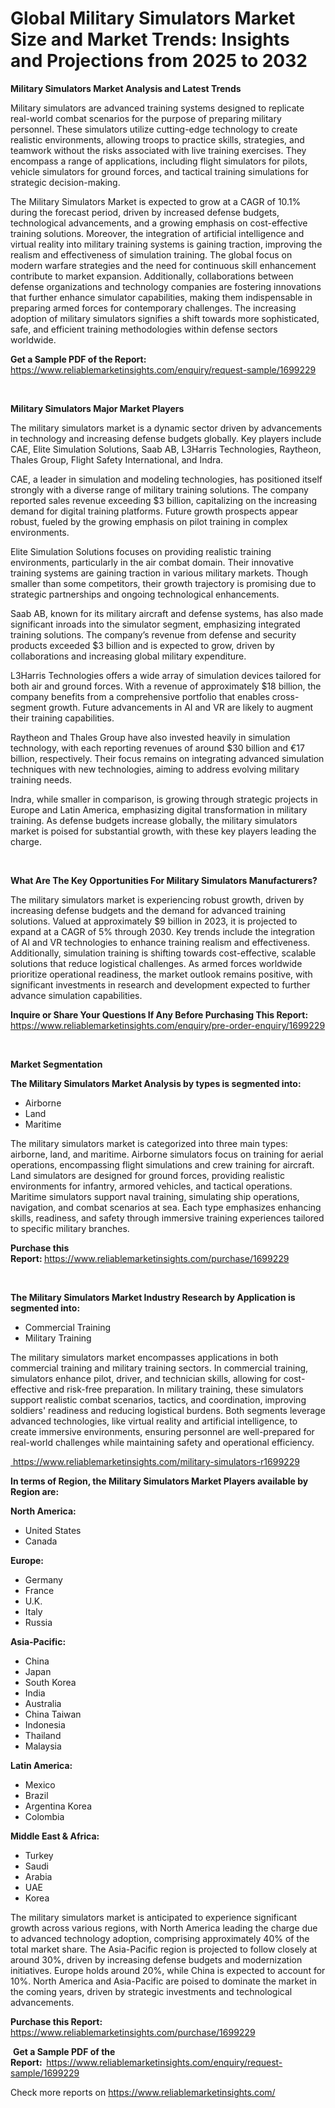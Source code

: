 <p><h1>Global Military Simulators Market Size and Market Trends: Insights and Projections from 2025 to 2032</h1></p><p><strong>Military Simulators Market Analysis and Latest Trends</strong></p>
<p><p>Military simulators are advanced training systems designed to replicate real-world combat scenarios for the purpose of preparing military personnel. These simulators utilize cutting-edge technology to create realistic environments, allowing troops to practice skills, strategies, and teamwork without the risks associated with live training exercises. They encompass a range of applications, including flight simulators for pilots, vehicle simulators for ground forces, and tactical training simulations for strategic decision-making.</p><p>The Military Simulators Market is expected to grow at a CAGR of 10.1% during the forecast period, driven by increased defense budgets, technological advancements, and a growing emphasis on cost-effective training solutions. Moreover, the integration of artificial intelligence and virtual reality into military training systems is gaining traction, improving the realism and effectiveness of simulation training. The global focus on modern warfare strategies and the need for continuous skill enhancement contribute to market expansion. Additionally, collaborations between defense organizations and technology companies are fostering innovations that further enhance simulator capabilities, making them indispensable in preparing armed forces for contemporary challenges. The increasing adoption of military simulators signifies a shift towards more sophisticated, safe, and efficient training methodologies within defense sectors worldwide.</p></p>
<p><strong>Get a Sample PDF of the Report:&nbsp;</strong> <a href="https://www.reliablemarketinsights.com/enquiry/request-sample/1699229?utm_campaign=1937&utm_medium=2&utm_source=Github&utm_content=ia&utm_term=09012025&utm_id=military-simulators">https://www.reliablemarketinsights.com/enquiry/request-sample/1699229</a></p>
<p>&nbsp;</p>
<p><strong>Military Simulators Major Market Players</strong></p>
<p><p>The military simulators market is a dynamic sector driven by advancements in technology and increasing defense budgets globally. Key players include CAE, Elite Simulation Solutions, Saab AB, L3Harris Technologies, Raytheon, Thales Group, Flight Safety International, and Indra.</p><p>CAE, a leader in simulation and modeling technologies, has positioned itself strongly with a diverse range of military training solutions. The company reported sales revenue exceeding $3 billion, capitalizing on the increasing demand for digital training platforms. Future growth prospects appear robust, fueled by the growing emphasis on pilot training in complex environments.</p><p>Elite Simulation Solutions focuses on providing realistic training environments, particularly in the air combat domain. Their innovative training systems are gaining traction in various military markets. Though smaller than some competitors, their growth trajectory is promising due to strategic partnerships and ongoing technological enhancements.</p><p>Saab AB, known for its military aircraft and defense systems, has also made significant inroads into the simulator segment, emphasizing integrated training solutions. The company’s revenue from defense and security products exceeded $3 billion and is expected to grow, driven by collaborations and increasing global military expenditure.</p><p>L3Harris Technologies offers a wide array of simulation devices tailored for both air and ground forces. With a revenue of approximately $18 billion, the company benefits from a comprehensive portfolio that enables cross-segment growth. Future advancements in AI and VR are likely to augment their training capabilities.</p><p>Raytheon and Thales Group have also invested heavily in simulation technology, with each reporting revenues of around $30 billion and €17 billion, respectively. Their focus remains on integrating advanced simulation techniques with new technologies, aiming to address evolving military training needs.</p><p>Indra, while smaller in comparison, is growing through strategic projects in Europe and Latin America, emphasizing digital transformation in military training. As defense budgets increase globally, the military simulators market is poised for substantial growth, with these key players leading the charge.</p></p>
<p>&nbsp;</p>
<p><strong>What Are The Key Opportunities For Military Simulators Manufacturers?</strong></p>
<p><p>The military simulators market is experiencing robust growth, driven by increasing defense budgets and the demand for advanced training solutions. Valued at approximately $9 billion in 2023, it is projected to expand at a CAGR of 5% through 2030. Key trends include the integration of AI and VR technologies to enhance training realism and effectiveness. Additionally, simulation training is shifting towards cost-effective, scalable solutions that reduce logistical challenges. As armed forces worldwide prioritize operational readiness, the market outlook remains positive, with significant investments in research and development expected to further advance simulation capabilities.</p></p>
<p><strong>Inquire or Share Your Questions If Any Before Purchasing This Report:</strong> <a href="https://www.reliablemarketinsights.com/enquiry/pre-order-enquiry/1699229?utm_campaign=1937&utm_medium=2&utm_source=Github&utm_content=ia&utm_term=09012025&utm_id=military-simulators">https://www.reliablemarketinsights.com/enquiry/pre-order-enquiry/1699229</a></p>
<p>&nbsp;</p>
<p><strong>Market Segmentation</strong></p>
<p><strong>The Military Simulators Market Analysis by types is segmented into:</strong></p>
<p><ul><li>Airborne</li><li>Land</li><li>Maritime</li></ul></p>
<p><p>The military simulators market is categorized into three main types: airborne, land, and maritime. Airborne simulators focus on training for aerial operations, encompassing flight simulations and crew training for aircraft. Land simulators are designed for ground forces, providing realistic environments for infantry, armored vehicles, and tactical operations. Maritime simulators support naval training, simulating ship operations, navigation, and combat scenarios at sea. Each type emphasizes enhancing skills, readiness, and safety through immersive training experiences tailored to specific military branches.</p></p>
<p><strong>Purchase this Report:&nbsp;</strong><a href="https://www.reliablemarketinsights.com/purchase/1699229?utm_campaign=1937&utm_medium=2&utm_source=Github&utm_content=ia&utm_term=09012025&utm_id=military-simulators">https://www.reliablemarketinsights.com/purchase/1699229</a></p>
<p>&nbsp;</p>
<p><strong>The Military Simulators Market Industry Research by Application is segmented into:</strong></p>
<p><ul><li>Commercial Training</li><li>Military Training</li></ul></p>
<p><p>The military simulators market encompasses applications in both commercial training and military training sectors. In commercial training, simulators enhance pilot, driver, and technician skills, allowing for cost-effective and risk-free preparation. In military training, these simulators support realistic combat scenarios, tactics, and coordination, improving soldiers' readiness and reducing logistical burdens. Both segments leverage advanced technologies, like virtual reality and artificial intelligence, to create immersive environments, ensuring personnel are well-prepared for real-world challenges while maintaining safety and operational efficiency.</p></p>
<p><a href="https://www.reliablemarketinsights.com/military-simulators-r1699229?utm_campaign=1937&utm_medium=2&utm_source=Github&utm_content=ia&utm_term=09012025&utm_id=military-simulators">&nbsp;https://www.reliablemarketinsights.com/military-simulators-r1699229</a></p>
<p><strong>In terms of Region, the Military Simulators Market Players available by Region are:</strong></p>
<p>
    <p> <strong> North America: </strong>
        <ul>
            <li>United States</li>
            <li>Canada</li>
        </ul>
        </p> 
    <p> <strong> Europe: </strong>
        <ul>
            <li>Germany</li>
            <li>France</li>
            <li>U.K.</li>
            <li>Italy</li>
            <li>Russia</li>
        </ul>
        </p> 
    <p> <strong> Asia-Pacific: </strong>
        <ul>
            <li>China</li>
            <li>Japan</li>
            <li>South Korea</li>
            <li>India</li>
            <li>Australia</li>
            <li>China Taiwan</li>
            <li>Indonesia</li>
            <li>Thailand</li>
            <li>Malaysia</li>
        </ul>
        </p> 
    <p> <strong> Latin America: </strong>
        <ul>
            <li>Mexico</li>
            <li>Brazil</li>
            <li>Argentina Korea</li>
            <li>Colombia</li>
        </ul>
        </p> 
    <p> <strong> Middle East & Africa: </strong>
        <ul>
            <li>Turkey</li>
            <li>Saudi</li>
            <li>Arabia</li>
            <li>UAE</li>
            <li>Korea</li>
        </ul>
    </p>
    </p>
<p><p>The military simulators market is anticipated to experience significant growth across various regions, with North America leading the charge due to advanced technology adoption, comprising approximately 40% of the total market share. The Asia-Pacific region is projected to follow closely at around 30%, driven by increasing defense budgets and modernization initiatives. Europe holds around 20%, while China is expected to account for 10%. North America and Asia-Pacific are poised to dominate the market in the coming years, driven by strategic investments and technological advancements.</p></p>
<p><strong>Purchase this Report: </strong><a href="https://www.reliablemarketinsights.com/purchase/1699229?utm_campaign=1937&utm_medium=2&utm_source=Github&utm_content=ia&utm_term=09012025&utm_id=military-simulators">https://www.reliablemarketinsights.com/purchase/1699229</a></p>
<p>&nbsp;<strong>Get a Sample PDF of the Report:&nbsp;&nbsp;</strong><a href="https://www.reliablemarketinsights.com/enquiry/request-sample/1699229?utm_campaign=1937&utm_medium=2&utm_source=Github&utm_content=ia&utm_term=09012025&utm_id=military-simulators">https://www.reliablemarketinsights.com/enquiry/request-sample/1699229</a></p>
<p><strong></strong></p>
<p>Check more reports on <a href="https://www.reliablemarketinsights.com/?utm_campaign=1937&utm_medium=2&utm_source=Github&utm_content=ia&utm_term=09012025&utm_id=military-simulators">https://www.reliablemarketinsights.com/</a></p>